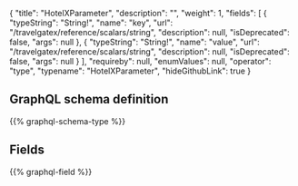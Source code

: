 {
  "title": "HotelXParameter",
  "description": "",
  "weight": 1,
  "fields": [
    {
      "typeString": "String!",
      "name": "key",
      "url": "/travelgatex/reference/scalars/string",
      "description": null,
      "isDeprecated": false,
      "args": null
    },
    {
      "typeString": "String!",
      "name": "value",
      "url": "/travelgatex/reference/scalars/string",
      "description": null,
      "isDeprecated": false,
      "args": null
    }
  ],
  "requireby": null,
  "enumValues": null,
  "operator": "type",
  "typename": "HotelXParameter",
  "hideGithubLink": true
}
## GraphQL schema definition

{{% graphql-schema-type %}}

## Fields

{{% graphql-field %}}
